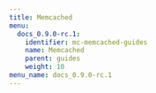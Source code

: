 ```yaml
---
title: Memcached
menu:
  docs_0.9.0-rc.1:
    identifier: mc-memcached-guides
    name: Memcached
    parent: guides
    weight: 10
menu_name: docs_0.9.0-rc.1
---
```


